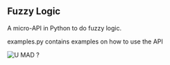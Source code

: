 ## Fuzzy Logic

A micro-API in Python to do fuzzy logic.

examples.py contains examples on how to use the API

![U MAD ?](http://www.kai23.fr/wp-content/uploads/2012/01/u-mad-bro_264949.jpg)
